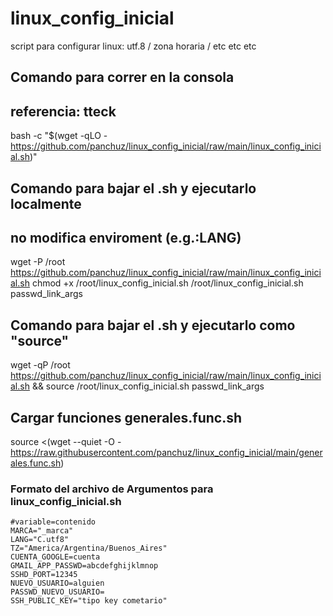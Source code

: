 # linux_config_inicial
script para configurar linux: utf.8 / zona horaria / etc etc etc

## Comando para correr en la consola 
## referencia: tteck
bash -c "$(wget -qLO - https://github.com/panchuz/linux_config_inicial/raw/main/linux_config_inicial.sh)"

## Comando para bajar el .sh y ejecutarlo localmente
## no modifica enviroment (e.g.:LANG)
wget -P /root https://github.com/panchuz/linux_config_inicial/raw/main/linux_config_inicial.sh 
chmod +x /root/linux_config_inicial.sh
/root/linux_config_inicial.sh passwd_link_args

## Comando para bajar el .sh y ejecutarlo como "source"
wget -qP /root https://github.com/panchuz/linux_config_inicial/raw/main/linux_config_inicial.sh &&
source /root/linux_config_inicial.sh passwd_link_args

## Cargar funciones generales.func.sh
source <(wget --quiet -O - https://raw.githubusercontent.com/panchuz/linux_config_inicial/main/generales.func.sh)

### Formato del archivo de Argumentos para linux_config_inicial.sh
```
#variable=contenido
MARCA="_marca"
LANG="C.utf8"
TZ="America/Argentina/Buenos_Aires"
CUENTA_GOOGLE=cuenta
GMAIL_APP_PASSWD=abcdefghijklmnop
SSHD_PORT=12345
NUEVO_USUARIO=alguien
PASSWD_NUEVO_USUARIO=
SSH_PUBLIC_KEY="tipo key cometario"
```
